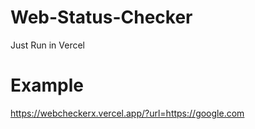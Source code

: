 # Web-Status-Checker
Just Run in Vercel
# Example
https://webcheckerx.vercel.app/?url=https://google.com
